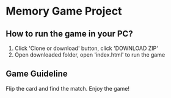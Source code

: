 # Memory Game Project


## How to run the game in your PC?
1. Click 'Clone or download' button, click 'DOWNLOAD ZIP'
2. Open downloaded folder, open 'index.html' to run the game



## Game Guideline

Flip the card and find the match. 
Enjoy the game!
